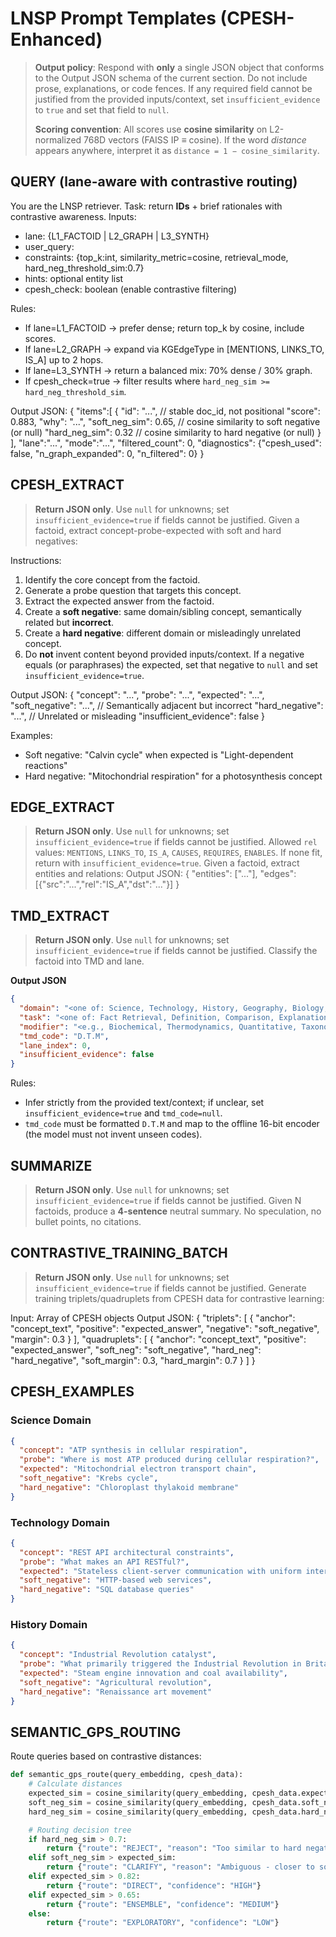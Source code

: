 # LNSP Prompt Templates (CPESH-Enhanced)

> **Output policy**: Respond with **only** a single JSON object that conforms to the Output JSON
> schema of the current section. Do not include prose, explanations, or code fences. If any required
> field cannot be justified from the provided inputs/context, set `insufficient_evidence` to `true`
> and set that field to `null`.
>
> **Scoring convention**: All scores use **cosine similarity** on L2-normalized 768D vectors
> (FAISS IP ≡ cosine). If the word *distance* appears anywhere, interpret it as
> `distance = 1 − cosine_similarity`.

## QUERY (lane-aware with contrastive routing)
You are the LNSP retriever. Task: return **IDs** + brief rationales with contrastive awareness.
Inputs:
- lane: {L1_FACTOID | L2_GRAPH | L3_SYNTH}
- user_query: <text>
- constraints: {top_k:int, similarity_metric=cosine, retrieval_mode, hard_neg_threshold_sim:0.7}
- hints: optional entity list
- cpesh_check: boolean (enable contrastive filtering)

Rules:
- If lane=L1_FACTOID -> prefer dense; return top_k by cosine, include scores.
- If lane=L2_GRAPH -> expand via KGEdgeType in [MENTIONS, LINKS_TO, IS_A] up to 2 hops.
- If lane=L3_SYNTH -> return a balanced mix: 70% dense / 30% graph.
- If cpesh_check=true -> filter results where `hard_neg_sim >= hard_neg_threshold_sim`.

Output JSON:
{
  "items":[
    {
      "id": "...",                // stable doc_id, not positional
      "score": 0.883,
      "why":  "...",
      "soft_neg_sim": 0.65,       // cosine similarity to soft negative (or null)
      "hard_neg_sim": 0.32        // cosine similarity to hard negative (or null)
    }
  ],
  "lane":"...",
  "mode":"...",
  "filtered_count": 0,
  "diagnostics": {"cpesh_used": false, "n_graph_expanded": 0, "n_filtered": 0}
}

## CPESH_EXTRACT
> **Return JSON only**. Use `null` for unknowns; set `insufficient_evidence=true` if fields cannot be justified.
Given a factoid, extract concept-probe-expected with soft and hard negatives:

Instructions:
1. Identify the core concept from the factoid.
2. Generate a probe question that targets this concept.
3. Extract the expected answer from the factoid.
4. Create a **soft negative**: same domain/sibling concept, semantically related but **incorrect**.
5. Create a **hard negative**: different domain or misleadingly unrelated concept.
6. Do **not** invent content beyond provided inputs/context. If a negative equals (or paraphrases) the expected,
   set that negative to `null` and set `insufficient_evidence=true`.

Output JSON:
{
  "concept": "...",
  "probe": "...",
  "expected": "...",
  "soft_negative": "...",         // Semantically adjacent but incorrect
  "hard_negative": "...",         // Unrelated or misleading
  "insufficient_evidence": false
}

Examples:
- Soft negative: "Calvin cycle" when expected is "Light-dependent reactions"
- Hard negative: "Mitochondrial respiration" for a photosynthesis concept

## EDGE_EXTRACT
> **Return JSON only**. Use `null` for unknowns; set `insufficient_evidence=true` if fields cannot be justified.
> Allowed `rel` values: `MENTIONS`, `LINKS_TO`, `IS_A`, `CAUSES`, `REQUIRES`, `ENABLES`.
> If none fit, return with `insufficient_evidence=true`.
Given a factoid, extract entities and relations:
Output JSON:
{ "entities": ["..."], "edges":[{"src":"...","rel":"IS_A","dst":"..."}] }

## TMD_EXTRACT
> **Return JSON only**. Use `null` for unknowns; set `insufficient_evidence=true` if fields cannot be justified.
Classify the factoid into TMD and lane.

**Output JSON**
```json
{
  "domain": "<one of: Science, Technology, History, Geography, Biology, Chemistry, Physics, Arts, Culture, Other>",
  "task": "<one of: Fact Retrieval, Definition, Comparison, Explanation, Procedure>",
  "modifier": "<e.g., Biochemical, Thermodynamics, Quantitative, Taxonomic>",
  "tmd_code": "D.T.M",
  "lane_index": 0,
  "insufficient_evidence": false
}
```
Rules:
- Infer strictly from the provided text/context; if unclear, set `insufficient_evidence=true` and `tmd_code=null`.
- `tmd_code` must be formatted `D.T.M` and map to the offline 16-bit encoder (the model must not invent unseen codes).

## SUMMARIZE
> **Return JSON only**. Use `null` for unknowns; set `insufficient_evidence=true` if fields cannot be justified.
Given N factoids, produce a **4-sentence** neutral summary. No speculation, no bullet points, no citations.

## CONTRASTIVE_TRAINING_BATCH
> **Return JSON only**. Use `null` for unknowns; set `insufficient_evidence=true` if fields cannot be justified.
Generate training triplets/quadruplets from CPESH data for contrastive learning:

Input: Array of CPESH objects
Output JSON:
{
  "triplets": [
    {
      "anchor": "concept_text",
      "positive": "expected_answer",
      "negative": "soft_negative",
      "margin": 0.3
    }
  ],
  "quadruplets": [
    {
      "anchor": "concept_text",
      "positive": "expected_answer",
      "soft_neg": "soft_negative",
      "hard_neg": "hard_negative",
      "soft_margin": 0.3,
      "hard_margin": 0.7
    }
  ]
}

## CPESH_EXAMPLES

### Science Domain
```json
{
  "concept": "ATP synthesis in cellular respiration",
  "probe": "Where is most ATP produced during cellular respiration?",
  "expected": "Mitochondrial electron transport chain",
  "soft_negative": "Krebs cycle",
  "hard_negative": "Chloroplast thylakoid membrane"
}
```

### Technology Domain
```json
{
  "concept": "REST API architectural constraints",
  "probe": "What makes an API RESTful?",
  "expected": "Stateless client-server communication with uniform interface",
  "soft_negative": "HTTP-based web services",
  "hard_negative": "SQL database queries"
}
```

### History Domain
```json
{
  "concept": "Industrial Revolution catalyst",
  "probe": "What primarily triggered the Industrial Revolution in Britain?",
  "expected": "Steam engine innovation and coal availability",
  "soft_negative": "Agricultural revolution",
  "hard_negative": "Renaissance art movement"
}
```

## SEMANTIC_GPS_ROUTING
Route queries based on contrastive distances:

```python
def semantic_gps_route(query_embedding, cpesh_data):
    # Calculate distances
    expected_sim = cosine_similarity(query_embedding, cpesh_data.expected_embedding)
    soft_neg_sim = cosine_similarity(query_embedding, cpesh_data.soft_negative_embedding)
    hard_neg_sim = cosine_similarity(query_embedding, cpesh_data.hard_negative_embedding)

    # Routing decision tree
    if hard_neg_sim > 0.7:
        return {"route": "REJECT", "reason": "Too similar to hard negative"}
    elif soft_neg_sim > expected_sim:
        return {"route": "CLARIFY", "reason": "Ambiguous - closer to soft negative"}
    elif expected_sim > 0.82:
        return {"route": "DIRECT", "confidence": "HIGH"}
    elif expected_sim > 0.65:
        return {"route": "ENSEMBLE", "confidence": "MEDIUM"}
    else:
        return {"route": "EXPLORATORY", "confidence": "LOW"}
```
